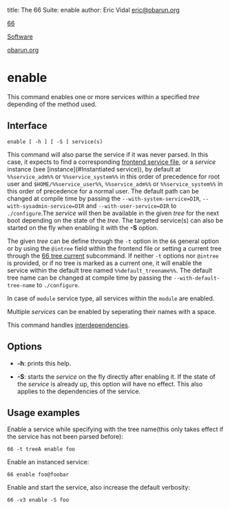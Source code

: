 title: The 66 Suite: enable
author: Eric Vidal <eric@obarun.org>

[66](index.html)

[Software](https://web.obarun.org/software)

[obarun.org](https://web.obarun.org)

# enable

This command enables one or more services within a specified *tree* depending of the method used.

## Interface

```
enable [ -h ] [ -S ] service(s)
```

This command will also parse the service if it was never parsed. In this case, it expects to find a corresponding [frontend service file](frontend.html), or a *service* instance (see [instance](#Instantiated service)), by default at `%%service_adm%%` or `%%service_system%%` in this order of precedence for root user and `$HOME/%%service_user%%`, `%%service_adm%%` or `%%service_system%%` in this order of precedence for a normal user. The default path can be changed at compile time by passing the `--with-system-service=DIR`, `--with-sysadmin-service=DIR` and `--with-user-service=DIR` to `./configure`.The *service* will then be available in the given *tree* for the next boot depending on the state of the *tree*. The targeted service(s) can also be started on the fly when enabling it with the **-S** option.

The given *tree* can be define through the `-t` option in the `66` general option or by using the `@intree` field within the frontend file or setting a current tree through the [66 tree current](66-tree.html) subcommand. If neither `-t` options nor `@intree` is provided, or if no tree is marked as a current one, it will enable the service within the default tree named `%%default_treename%%`. The default tree name can be changed at compile time by passing the `--with-default-tree-name` to `./configure`.

In case of `module` service type, all services within the `module` are enabled.

Multiple *services* can be enabled by seperating their names with a space.

This command handles [interdependencies](66.html#handling-dependencies).

## Options

- **-h**: prints this help.

- **-S**: starts the *service* on the fly directly after enabling it. If the state of the *service* is already up, this option will have no effect. This also applies to the dependencies of the service.

## Usage examples

Enable a service while specifying with the tree name(this only takes effect if the service has not been parsed before):

```
66 -t treeA enable foo
```

Enable an instanced service:

```
66 enable foo@foobar
```

Enable and start the service, also increase the default verbosity:

```
66 -v3 enable -S foo
```


